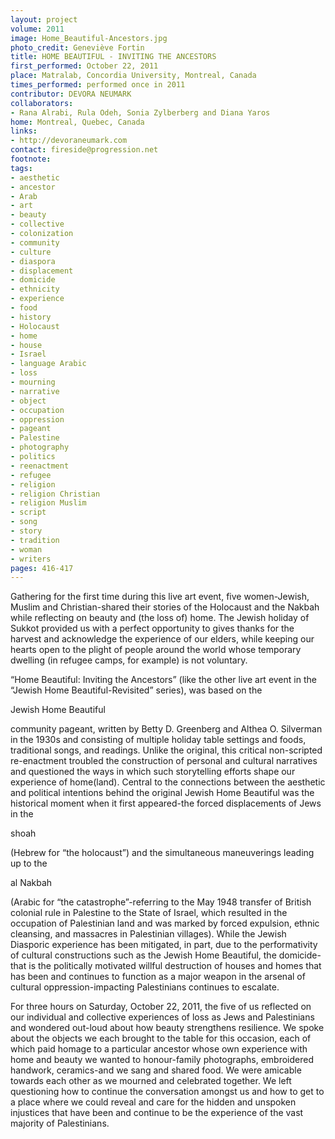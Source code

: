 ```yaml
---
layout: project
volume: 2011
image: Home_Beautiful-Ancestors.jpg
photo_credit: Geneviève Fortin
title: HOME BEAUTIFUL - INVITING THE ANCESTORS
first_performed: October 22, 2011
place: Matralab, Concordia University, Montreal, Canada
times_performed: performed once in 2011
contributor: DEVORA NEUMARK
collaborators:
- Rana Alrabi, Rula Odeh, Sonia Zylberberg and Diana Yaros
home: Montreal, Quebec, Canada
links:
- http://devoraneumark.com
contact: fireside@progression.net
footnote: 
tags:
- aesthetic
- ancestor
- Arab
- art
- beauty
- collective
- colonization
- community
- culture
- diaspora
- displacement
- domicide
- ethnicity
- experience
- food
- history
- Holocaust
- home
- house
- Israel
- language Arabic
- loss
- mourning
- narrative
- object
- occupation
- oppression
- pageant
- Palestine
- photography
- politics
- reenactment
- refugee
- religion
- religion Christian
- religion Muslim
- script
- song
- story
- tradition
- woman
- writers
pages: 416-417
---
```


Gathering for the first time during this live art event, five women-Jewish, Muslim and Christian-shared their stories of the Holocaust and the Nakbah while reflecting on beauty and (the loss of) home. The Jewish holiday of Sukkot provided us with a perfect opportunity to gives thanks for the harvest and acknowledge the experience of our elders, while keeping our hearts open to the plight of people around the world whose temporary dwelling (in refugee camps, for example) is not voluntary.

“Home Beautiful: Inviting the Ancestors” (like the other live art event in the “Jewish Home Beautiful-Revisited” series), was based on the 

Jewish Home Beautiful 

community pageant, written by Betty D. Greenberg and Althea O. Silverman in the 1930s and consisting of multiple holiday table settings and foods, traditional songs, and readings. Unlike the original, this critical non-scripted re-enactment troubled the construction of personal and cultural narratives and questioned the ways in which such storytelling efforts shape our experience of home(land). Central to the connections between the aesthetic and political intentions behind the original Jewish Home Beautiful was the historical moment when it first appeared-the forced displacements of Jews in the 

shoah

 (Hebrew for “the holocaust”) and the simultaneous maneuverings leading up to the 

al Nakbah

 (Arabic for “the catastrophe”-referring to the May 1948 transfer of British colonial rule in Palestine to the State of Israel, which resulted in the occupation of Palestinian land and was marked by forced expulsion, ethnic cleansing, and massacres in Palestinian villages). While the Jewish Diasporic experience has been mitigated, in part, due to the performativity of cultural constructions such as the Jewish Home Beautiful, the domicide-that is the politically motivated willful destruction of houses and homes that has been and continues to function as a major weapon in the arsenal of cultural oppression-impacting Palestinians continues to escalate. 

For three hours on Saturday, October 22, 2011, the five of us reflected on our individual and collective experiences of loss as Jews and Palestinians and wondered out-loud about how beauty strengthens resilience. We spoke about the objects we each brought to the table for this occasion, each of which paid homage to a particular ancestor whose own experience with home and beauty we wanted to honour-family photographs, embroidered handwork, ceramics-and we sang and shared food. We were amicable towards each other as we mourned and celebrated together. We left questioning how to continue the conversation amongst us and how to get to a place where we could reveal and care for the hidden and unspoken injustices that have been and continue to be the experience of the vast majority of Palestinians. 
